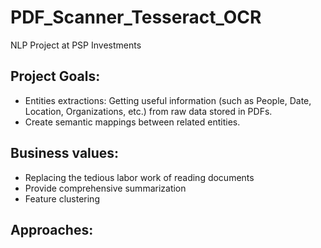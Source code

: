 # PDF_Scanner_Tesseract_OCR
NLP Project at PSP Investments

## Project Goals:

- Entities extractions: Getting useful information (such as People, Date, Location, Organizations, etc.) from raw data stored in PDFs.
- Create semantic mappings between related entities.

## Business values:

- Replacing the tedious labor work of reading documents 
- Provide comprehensive summarization 
- Feature clustering 

## Approaches:





